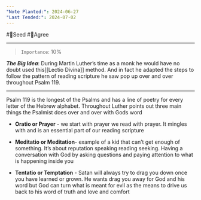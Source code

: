 ```yaml
---
"Note Planted:": 2024-06-27
"Last Tended:": 2024-07-02
---
```

#🌱Seed  #🙂Agree
****
> `Importance`: 10%
 
***The Big Idea***: During Martin Luther’s time as a monk he would have no doubt used this[[Lectio Divina]] method. And in fact he adapted the steps to follow the pattern of reading scripture he saw pop up over and over throughout Psalm 119.

****


Psalm 119 is the longest of the Psalms and has a line of poetry for every letter of the Hebrew alphabet. Throughout Luther points out three main things the Psalmist does over and over with Gods word 

- **Oratio or Prayer** - we start with prayer we read with prayer. It mingles with and is an essential part of our reading scripture 


- **Meditatio or Meditation**- example of a kid that can’t get enough of something. It’s about reputation speaking reading seeking. Having a conversation with God by asking questions and paying attention to what is happening inside you 

- **Tentatio or Temptation** - Satan will always try to drag you down once you have learned or grown. He wants drag you away for God and his word but God can turn what is meant for evil as the means to drive us back to his word of truth and love and comfort 

